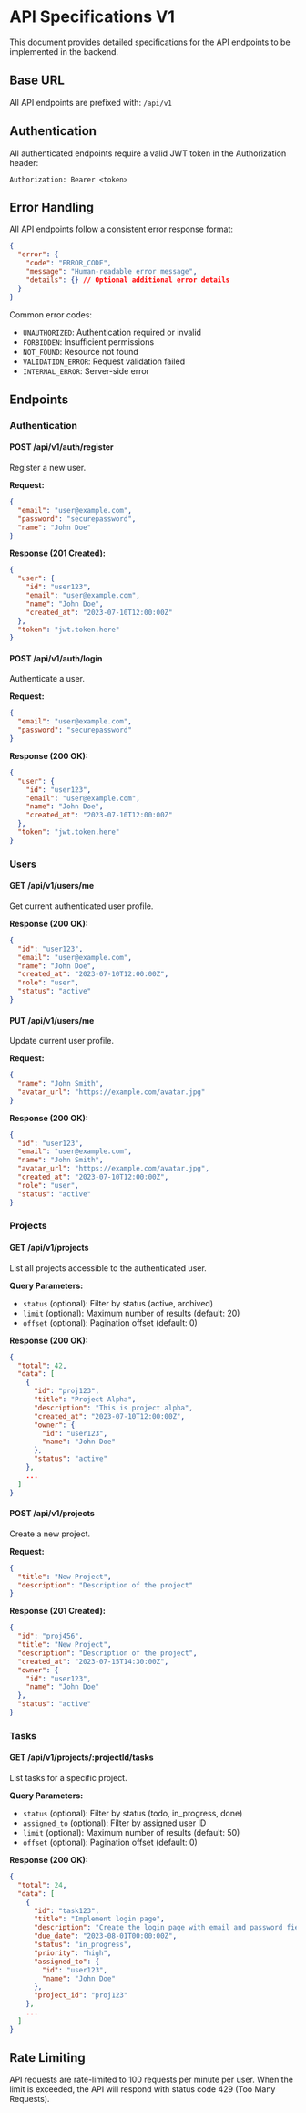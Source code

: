 # API Specifications V1

This document provides detailed specifications for the API endpoints to be implemented in the backend.

## Base URL

All API endpoints are prefixed with: `/api/v1`

## Authentication

All authenticated endpoints require a valid JWT token in the Authorization header:

```
Authorization: Bearer <token>
```

## Error Handling

All API endpoints follow a consistent error response format:

```json
{
  "error": {
    "code": "ERROR_CODE",
    "message": "Human-readable error message",
    "details": {} // Optional additional error details
  }
}
```

Common error codes:

- `UNAUTHORIZED`: Authentication required or invalid
- `FORBIDDEN`: Insufficient permissions
- `NOT_FOUND`: Resource not found
- `VALIDATION_ERROR`: Request validation failed
- `INTERNAL_ERROR`: Server-side error

## Endpoints

### Authentication

#### POST /api/v1/auth/register

Register a new user.

**Request:**

```json
{
  "email": "user@example.com",
  "password": "securepassword",
  "name": "John Doe"
}
```

**Response (201 Created):**

```json
{
  "user": {
    "id": "user123",
    "email": "user@example.com",
    "name": "John Doe",
    "created_at": "2023-07-10T12:00:00Z"
  },
  "token": "jwt.token.here"
}
```

#### POST /api/v1/auth/login

Authenticate a user.

**Request:**

```json
{
  "email": "user@example.com",
  "password": "securepassword"
}
```

**Response (200 OK):**

```json
{
  "user": {
    "id": "user123",
    "email": "user@example.com",
    "name": "John Doe",
    "created_at": "2023-07-10T12:00:00Z"
  },
  "token": "jwt.token.here"
}
```

### Users

#### GET /api/v1/users/me

Get current authenticated user profile.

**Response (200 OK):**

```json
{
  "id": "user123",
  "email": "user@example.com",
  "name": "John Doe",
  "created_at": "2023-07-10T12:00:00Z",
  "role": "user",
  "status": "active"
}
```

#### PUT /api/v1/users/me

Update current user profile.

**Request:**

```json
{
  "name": "John Smith",
  "avatar_url": "https://example.com/avatar.jpg"
}
```

**Response (200 OK):**

```json
{
  "id": "user123",
  "email": "user@example.com",
  "name": "John Smith",
  "avatar_url": "https://example.com/avatar.jpg",
  "created_at": "2023-07-10T12:00:00Z",
  "role": "user",
  "status": "active"
}
```

### Projects

#### GET /api/v1/projects

List all projects accessible to the authenticated user.

**Query Parameters:**

- `status` (optional): Filter by status (active, archived)
- `limit` (optional): Maximum number of results (default: 20)
- `offset` (optional): Pagination offset (default: 0)

**Response (200 OK):**

```json
{
  "total": 42,
  "data": [
    {
      "id": "proj123",
      "title": "Project Alpha",
      "description": "This is project alpha",
      "created_at": "2023-07-10T12:00:00Z",
      "owner": {
        "id": "user123",
        "name": "John Doe"
      },
      "status": "active"
    },
    ...
  ]
}
```

#### POST /api/v1/projects

Create a new project.

**Request:**

```json
{
  "title": "New Project",
  "description": "Description of the project"
}
```

**Response (201 Created):**

```json
{
  "id": "proj456",
  "title": "New Project",
  "description": "Description of the project",
  "created_at": "2023-07-15T14:30:00Z",
  "owner": {
    "id": "user123",
    "name": "John Doe"
  },
  "status": "active"
}
```

### Tasks

#### GET /api/v1/projects/:projectId/tasks

List tasks for a specific project.

**Query Parameters:**

- `status` (optional): Filter by status (todo, in_progress, done)
- `assigned_to` (optional): Filter by assigned user ID
- `limit` (optional): Maximum number of results (default: 50)
- `offset` (optional): Pagination offset (default: 0)

**Response (200 OK):**

```json
{
  "total": 24,
  "data": [
    {
      "id": "task123",
      "title": "Implement login page",
      "description": "Create the login page with email and password fields",
      "due_date": "2023-08-01T00:00:00Z",
      "status": "in_progress",
      "priority": "high",
      "assigned_to": {
        "id": "user123",
        "name": "John Doe"
      },
      "project_id": "proj123"
    },
    ...
  ]
}
```

## Rate Limiting

API requests are rate-limited to 100 requests per minute per user. When the limit is exceeded, the API will respond with status code 429 (Too Many Requests).
